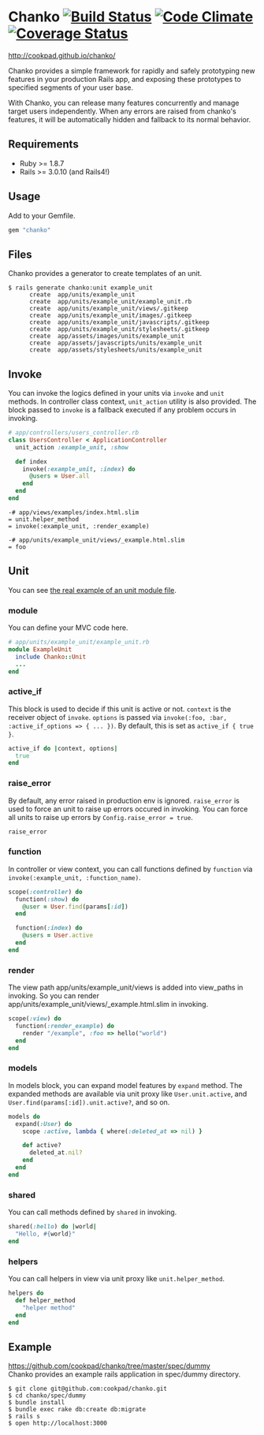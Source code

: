 # Chanko [![Build Status](https://travis-ci.org/cookpad/chanko.svg?branch=master)](https://travis-ci.org/cookpad/chanko) [![Code Climate](https://codeclimate.com/github/cookpad/chanko/badges/gpa.svg)](https://codeclimate.com/github/cookpad/chanko) [![Coverage Status](https://coveralls.io/repos/cookpad/chanko/badge.svg?branch=master)](https://coveralls.io/r/cookpad/chanko?branch=master)

http://cookpad.github.io/chanko/

Chanko provides a simple framework for rapidly and safely prototyping new
features in your production Rails app, and exposing these prototypes to
specified segments of your user base.

With Chanko, you can release many features concurrently and manage target users independently.
When any errors are raised from chanko's features,
it will be automatically hidden and fallback to its normal behavior.


## Requirements
* Ruby >= 1.8.7
* Rails >= 3.0.10 (and Rails4!)


## Usage
Add to your Gemfile.

```ruby
gem "chanko"
```

## Files
Chanko provides a generator to create templates of an unit.

```
$ rails generate chanko:unit example_unit
      create  app/units/example_unit
      create  app/units/example_unit/example_unit.rb
      create  app/units/example_unit/views/.gitkeep
      create  app/units/example_unit/images/.gitkeep
      create  app/units/example_unit/javascripts/.gitkeep
      create  app/units/example_unit/stylesheets/.gitkeep
      create  app/assets/images/units/example_unit
      create  app/assets/javascripts/units/example_unit
      create  app/assets/stylesheets/units/example_unit
```

## Invoke
You can invoke the logics defined in your units via `invoke` and `unit` methods.
In controller class context, `unit_action` utility is also provided.
The block passed to `invoke` is a fallback executed if any problem occurs in invoking.

```ruby
# app/controllers/users_controller.rb
class UsersController < ApplicationController
  unit_action :example_unit, :show

  def index
    invoke(:example_unit, :index) do
      @users = User.all
    end
  end
end
```

```
-# app/views/examples/index.html.slim
= unit.helper_method
= invoke(:example_unit, :render_example)
```

```
-# app/units/example_unit/views/_example.html.slim
= foo
```

## Unit
You can see [the real example of an unit module file](https://github.com/cookpad/chanko/blob/master/spec/dummy/app/units/entry_deletion/entry_deletion.rb).

### module
You can define your MVC code here.

```ruby
# app/units/example_unit/example_unit.rb
module ExampleUnit
  include Chanko::Unit
  ...
end
```

### active_if
This block is used to decide if this unit is active or not.
`context` is the receiver object of `invoke`.
`options` is passed via `invoke(:foo, :bar, :active_if_options => { ... })`.
By default, this is set as `active_if { true }`.

```ruby
active_if do |context, options|
  true
end
```

### raise_error
By default, any error raised in production env is ignored.
`raise_error` is used to force an unit to raise up errors occured in invoking.
You can force all units to raise up errors by `Config.raise_error = true`.

```ruby
raise_error
```

### function
In controller or view context, you can call functions defined by `function`
via `invoke(:example_unit, :function_name)`.

```ruby
scope(:controller) do
  function(:show) do
    @user = User.find(params[:id])
  end

  function(:index) do
    @users = User.active
  end
end
```

### render
The view path app/units/example_unit/views is added into view_paths in invoking.
So you can render app/units/example_unit/views/_example.html.slim in invoking.

```ruby
scope(:view) do
  function(:render_example) do
    render "/example", :foo => hello("world")
  end
end
```

### models
In models block, you can expand model features by `expand` method.
The expanded methods are available via unit proxy like `User.unit.active`,
and `User.find(params[:id]).unit.active?`, and so on.

```ruby
models do
  expand(:User) do
    scope :active, lambda { where(:deleted_at => nil) }

    def active?
      deleted_at.nil?
    end
  end
end
```

### shared
You can call methods defined by `shared` in invoking.

```ruby
shared(:hello) do |world|
  "Hello, #{world}"
end
```

### helpers
You can call helpers in view via unit proxy like `unit.helper_method`.

```ruby
helpers do
  def helper_method
    "helper method"
  end
end
```


## Example
https://github.com/cookpad/chanko/tree/master/spec/dummy  
Chanko provides an example rails application in spec/dummy directory.

```
$ git clone git@github.com:cookpad/chanko.git
$ cd chanko/spec/dummy
$ bundle install
$ bundle exec rake db:create db:migrate
$ rails s
$ open http://localhost:3000
```
